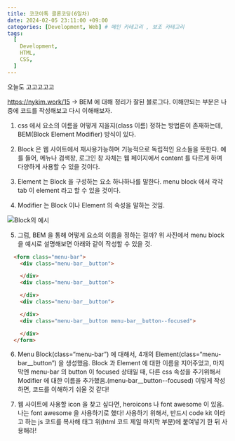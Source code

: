 ```yaml
---
title: 코코아톡 클론코딩(6일차)
date: 2024-02-05 23:11:00 +09:00
categories: [Development, Web] # 메인 카테고리 , 보조 카테고리
tags:
  [
    Development,
    HTML,
    CSS,
  ]
---
```


오늘도 고고고고고

https://nykim.work/15 → BEM 에 대해 정리가 잘된 블로그다. 이해안되는 부분은 나중에 코드를 작성해보고 다시 이해해보자.

1. css 에서 요소의 이름을 어떻게 지을지(class 이름) 정하는 방법론이 존재하는데, BEM(Block Element Modifier) 방식이 있다.

2. Block 은 웹 사이트에서 재사용가능하며 기능적으로 독립적인 요소들을 뜻한다. 예를 들어, 메뉴나 검색창, 로그인 창 자체는 웹 페이지에서 content 를 다르게 하며 다양하게 사용할 수 있을 것이다.
    
3. Element 는 Block 을 구성하는 요소 하나하나를 말한다. menu block 에서 각각 tab 이 element 라고 할 수 있을 것이다.
    
4. Modifier 는 Block 이나 Element 의 속성을 말하는 것임.

  <img src="https://kybaq.github.io/assets/img/posts/2024-01-31-코코아톡-클론코딩(2일차)-1.png" alt="Block의 예시">

5. 그럼, BEM 을 통해 어떻게 요소의 이름을 정하는 걸까?
위 사진에서 menu block 을 예시로 설명해보면 아래와 같이 작성할 수 있을 것.

  ```HTML
    <form class="menu-bar">
      <div class="menu-bar__button">

      </div>
      <div class="menu-bar__button">

      </div>
      <div class="menu-bar__button">

      </div>
      <div class="menu-bar__button menu-bar__button--focused">

      </div>
    </form>
  ```

6. Menu Block(class=“menu-bar”) 에 대해서, 4개의 Element(class=“menu-bar__button”) 을 생성했음. Block 과 Element 에 대한 이름을 지어주었고, 마지막엔 menu-bar 의 button 이 focused 상태일 때, 다른 css 속성을 주기위해서 Modifier 에 대한 이름을 추가했음.(menu-bar__button--focused)
이렇게 작성하면, 코드를 이해하기 쉬울 것 같다!

7. 웹 사이트에 사용할 icon 을 찾고 싶다면, heroicons 나 font awesome 이 있음. 나는 font awesome 을 사용하기로 했다! 사용하기 위해서, 반드시 code kit 이라고 하는 js 코드를 복사해 </body> 태그 위(html 코드 제일 마지막 부분)에 붙여넣기 한 뒤 사용해라!